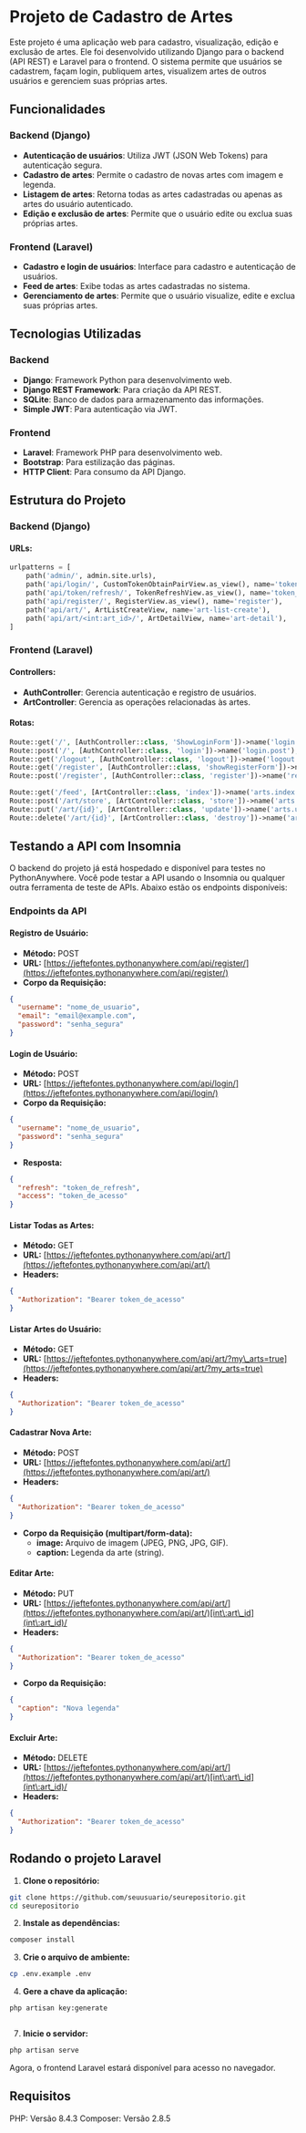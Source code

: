 # Projeto de Cadastro de Artes

Este projeto é uma aplicação web para cadastro, visualização, edição e exclusão de artes. Ele foi desenvolvido utilizando Django para o backend (API REST) e Laravel para o frontend. O sistema permite que usuários se cadastrem, façam login, publiquem artes, visualizem artes de outros usuários e gerenciem suas próprias artes.

## Funcionalidades

### Backend (Django)

- **Autenticação de usuários**: Utiliza JWT (JSON Web Tokens) para autenticação segura.
- **Cadastro de artes**: Permite o cadastro de novas artes com imagem e legenda.
- **Listagem de artes**: Retorna todas as artes cadastradas ou apenas as artes do usuário autenticado.
- **Edição e exclusão de artes**: Permite que o usuário edite ou exclua suas próprias artes.

### Frontend (Laravel)

- **Cadastro e login de usuários**: Interface para cadastro e autenticação de usuários.
- **Feed de artes**: Exibe todas as artes cadastradas no sistema.
- **Gerenciamento de artes**: Permite que o usuário visualize, edite e exclua suas próprias artes.

## Tecnologias Utilizadas

### Backend

- **Django**: Framework Python para desenvolvimento web.
- **Django REST Framework**: Para criação da API REST.
- **SQLite**: Banco de dados para armazenamento das informações.
- **Simple JWT**: Para autenticação via JWT.

### Frontend

- **Laravel**: Framework PHP para desenvolvimento web.
- **Bootstrap**: Para estilização das páginas.
- **HTTP Client**: Para consumo da API Django.

## Estrutura do Projeto

### Backend (Django)

#### URLs:

```python
urlpatterns = [
    path('admin/', admin.site.urls),
    path('api/login/', CustomTokenObtainPairView.as_view(), name='token_obtain_pair'),
    path('api/token/refresh/', TokenRefreshView.as_view(), name='token_refresh'),
    path('api/register/', RegisterView.as_view(), name='register'),
    path('api/art/', ArtListCreateView, name='art-list-create'),
    path('api/art/<int:art_id>/', ArtDetailView, name='art-detail'),
]
```

### Frontend (Laravel)

#### Controllers:

- **AuthController**: Gerencia autenticação e registro de usuários.
- **ArtController**: Gerencia as operações relacionadas às artes.

#### Rotas:

```php
Route::get('/', [AuthController::class, 'ShowLoginForm'])->name('login');
Route::post('/', [AuthController::class, 'login'])->name('login.post');
Route::get('/logout', [AuthController::class, 'logout'])->name('logout');
Route::get('/register', [AuthController::class, 'showRegisterForm'])->name('register');
Route::post('/register', [AuthController::class, 'register'])->name('register.post');

Route::get('/feed', [ArtController::class, 'index'])->name('arts.index');
Route::post('/art/store', [ArtController::class, 'store'])->name('arts.store');
Route::put('/art/{id}', [ArtController::class, 'update'])->name('arts.update');
Route::delete('/art/{id}', [ArtController::class, 'destroy'])->name('arts.destroy');
```

## Testando a API com Insomnia

O backend do projeto já está hospedado e disponível para testes no PythonAnywhere. Você pode testar a API usando o Insomnia ou qualquer outra ferramenta de teste de APIs. Abaixo estão os endpoints disponíveis:

### Endpoints da API

#### Registro de Usuário:

- **Método:** POST
- **URL:** [https://jeftefontes.pythonanywhere.com/api/register/](https://jeftefontes.pythonanywhere.com/api/register/)
- **Corpo da Requisição:**

```json
{
  "username": "nome_de_usuario",
  "email": "email@example.com",
  "password": "senha_segura"
}
```

#### Login de Usuário:

- **Método:** POST
- **URL:** [https://jeftefontes.pythonanywhere.com/api/login/](https://jeftefontes.pythonanywhere.com/api/login/)
- **Corpo da Requisição:**

```json
{
  "username": "nome_de_usuario",
  "password": "senha_segura"
}
```

- **Resposta:**

```json
{
  "refresh": "token_de_refresh",
  "access": "token_de_acesso"
}
```

#### Listar Todas as Artes:

- **Método:** GET
- **URL:** [https://jeftefontes.pythonanywhere.com/api/art/](https://jeftefontes.pythonanywhere.com/api/art/)
- **Headers:**

```json
{
  "Authorization": "Bearer token_de_acesso"
}
```

#### Listar Artes do Usuário:

- **Método:** GET
- **URL:** [https://jeftefontes.pythonanywhere.com/api/art/?my\_arts=true](https://jeftefontes.pythonanywhere.com/api/art/?my_arts=true)
- **Headers:**

```json
{
  "Authorization": "Bearer token_de_acesso"
}
```

#### Cadastrar Nova Arte:

- **Método:** POST
- **URL:** [https://jeftefontes.pythonanywhere.com/api/art/](https://jeftefontes.pythonanywhere.com/api/art/)
- **Headers:**

```json
{
  "Authorization": "Bearer token_de_acesso"
}
```

- **Corpo da Requisição (multipart/form-data):**
  - **image:** Arquivo de imagem (JPEG, PNG, JPG, GIF).
  - **caption:** Legenda da arte (string).

#### Editar Arte:

- **Método:** PUT
- **URL:** [https://jeftefontes.pythonanywhere.com/api/art/](https://jeftefontes.pythonanywhere.com/api/art/)[int\:art\_id](int\:art_id)/
- **Headers:**

```json
{
  "Authorization": "Bearer token_de_acesso"
}
```

- **Corpo da Requisição:**

```json
{
  "caption": "Nova legenda"
}
```

#### Excluir Arte:

- **Método:** DELETE
- **URL:** [https://jeftefontes.pythonanywhere.com/api/art/](https://jeftefontes.pythonanywhere.com/api/art/)[int\:art\_id](int\:art_id)/
- **Headers:**

```json
{
  "Authorization": "Bearer token_de_acesso"
}
```

## Rodando o projeto Laravel

1. **Clone o repositório:**

```sh
git clone https://github.com/seuusuario/seurepositorio.git
cd seurepositorio
```

2. **Instale as dependências:**

```sh
composer install
```

3. **Crie o arquivo de ambiente:**

```sh
cp .env.example .env
```

4. **Gere a chave da aplicação:**

```sh
php artisan key:generate
```

```sh
```

7. **Inicie o servidor:**

```sh
php artisan serve
```

Agora, o frontend Laravel estará disponível para acesso no navegador.

## Requisitos
  PHP: Versão 8.4.3
  Composer: Versão 2.8.5

